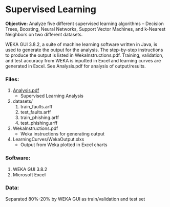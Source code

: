 # Supervised Learning

**Objective:** Analyze five different supervised learning algorithms – Decision Trees, Boosting, Neural Networks, Support Vector Machines, and k-Nearest Neighbors on two different datasets. 

WEKA GUI 3.8.2, a suite of machine learning software written in Java, is used to generate the output for the analysis. The step-by-step instructions to produce the output is listed in WekaInstructions.pdf. Training, validation, and test accuracy from WEKA is inputted in Excel and learning curves are generated in Excel. See Analysis.pdf for analysis of output/results.

### Files:
1. [Analysis.pdf](Analysis.pdf)
    * Supervised Learning Analysis
2. datasets/
   1. train_faults.arff
   2. test_faults.arff
   3. train_phishing.arff
   4. test_phishing.arff
3. WekaInstructions.pdf
    * Weka instructions for generating output
4. LearningCurves/WekaOutput.xlxs
    * Output from Weka plotted in Excel charts

### Software:
1. WEKA GUI 3.8.2
2. Microsoft Excel

### Data:
Separated 80%-20% by WEKA GUI as train/validation and test set
